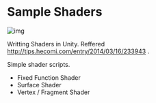 # Sample Shaders

![img](sample.pmg)

Writting Shaders in Unity. Reffered http://tips.hecomi.com/entry/2014/03/16/233943 .

Simple shader scripts.

- Fixed Function Shader
- Surface Shader
- Vertex / Fragment Shader
